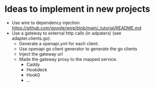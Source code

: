 # Ideas to implement in new projects

- Use wire to dependency injection https://github.com/google/wire/blob/main/_tutorial/README.md
- Use a gateway to external http calls (in adpaters) (see adapter.clients.go):
  - Generate a openapi.yml for each client.
  - Use openapi go client generator to generate the go clients
  - Inject the gateway url
  - Made the gateway proxy to the mapped service.
    - Caddy
    - Hookdeck
    - Hook0
    - ...
